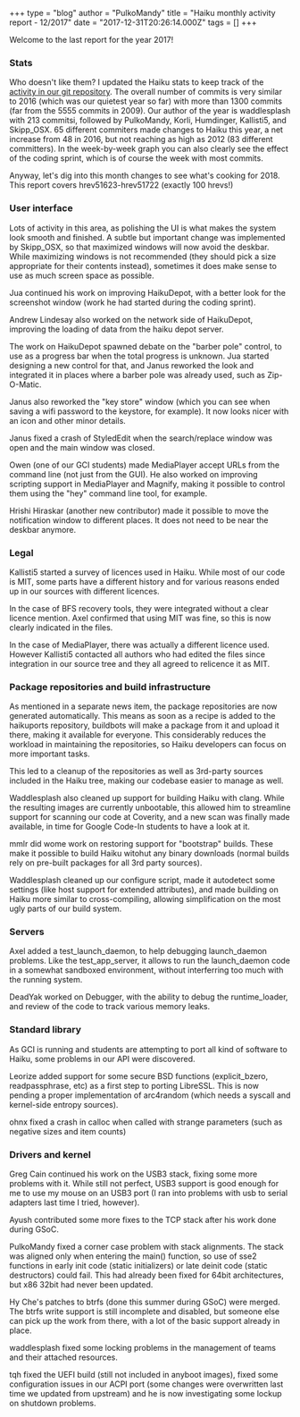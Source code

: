 +++
type = "blog"
author = "PulkoMandy"
title = "Haiku monthly activity report - 12/2017"
date = "2017-12-31T20:26:14.000Z"
tags = []
+++

<p>Welcome to the last report for the year 2017!</p>

<h3>Stats</h3>

<p>Who doesn't like them? I updated the Haiku stats to keep track of
the <a href="http://pulkomandy.tk/stats">activity in our git repository</a>.
The overall number of commits is very similar to 2016 (which was our quietest
year so far) with more than 1300 commits (far from the 5555 commits in 2009).
Our author of the year is waddlesplash with 213 commitsi, followed by PulkoMandy,
Korli, Humdinger, Kallisti5, and Skipp_OSX. 65 different commiters
made changes to Haiku this year, a net increase from 48 in 2016, but not reaching
as high as 2012 (83 different committers). In the week-by-week graph you can
also clearly see the effect of the coding sprint, which is of course the week
with most commits.</p>

<p>Anyway, let's dig into this month changes to see what's cooking for 2018.
This report covers hrev51623-hrev51722 (exactly 100 hrevs!)</p>

<h3>User interface</h3>

<p>Lots of activity in this area, as polishing the UI is what makes the system
look smooth and finished. A subtle but important change was implemented by
Skipp_OSX, so that maximized windows will now avoid the deskbar. While maximizing
windows is not recommended (they should pick a size appropriate for their contents
instead), sometimes it does make sense to use as much screen space as possible.</p>

<p>Jua continued his work on improving HaikuDepot, with a better look for the
screenshot window (work he had started during the coding sprint).</p>

<p>Andrew Lindesay also worked on the network side of HaikuDepot, improving the loading of data from the haiku depot server.</p>

<p>The work on HaikuDepot spawned debate on the "barber pole" control, to use
as a progress bar when the total progress is unknown. Jua started designing a
new control for that, and Janus reworked the look and integrated it in places
where a barber pole was already used, such as Zip-O-Matic.</p>

<p>Janus also reworked the "key store" window (which you can see when saving a
wifi password to the keystore, for example). It now looks nicer with an icon and
other minor details.</p>

<p>Janus fixed a crash of StyledEdit when the search/replace window was open and the main window was closed.</p>

<p>Owen (one of our GCI students) made MediaPlayer accept URLs from the command line (not just from the GUI). He also worked on improving scripting support in MediaPlayer and Magnify, making it possible to control them using the "hey" command line tool, for example.</p>

<p>Hrishi Hiraskar (another new contributor) made it possible to move the notification window to different places. It does not need to be near the deskbar anymore.</p>

<h3>Legal</h3>

<p>Kallisti5 started a survey of licences used in Haiku. While most of our code
is MIT, some parts have a different history and for various reasons ended up in
our sources with different licences.</p>

<p>In the case of BFS recovery tools, they were integrated without a clear licence
mention. Axel confirmed that using MIT was fine, so this is now clearly indicated
in the files.</p>

<p>In the case of MediaPlayer, there was actually a different licence used.
However Kallisti5 contacted all authors who had edited the files since integration
in our source tree and they all agreed to relicence it as MIT.</p>

<h3>Package repositories and build infrastructure</h3>

<p>As mentioned in a separate news item, the package repositories are now
generated automatically. This means as soon as a recipe is added to the haikuports
repository, buildbots will make a package from it and upload it there, making
it available for everyone. This considerably reduces the workload in maintaining
the repositories, so Haiku developers can focus on more important tasks.</p>

<p>This led to a cleanup of the repositories as well as 3rd-party sources
included in the Haiku tree, making our codebase easier to manage as well.</p>

<p>Waddlesplash also cleaned up support for building Haiku with clang. While the
resulting images are currently unbootable, this allowed him to streamline support
for scanning our code at Coverity, and a new scan was finally made available, in
time for Google Code-In students to have a look at it.</p>

<p>mmlr did wome work on restoring support for "bootstrap" builds. These make
it possible to build Haiku witohut any binary downloads (normal builds rely on
pre-built packages for all 3rd party sources).</p>

<p>Waddlesplash cleaned up our configure script, made it autodetect some settings
(like host support for extended attributes), and made building on Haiku more
similar to cross-compiling, allowing simplification on the most ugly parts of 
our build system.</p>

<h3>Servers</h3>

<p>Axel added a test_launch_daemon, to help debugging launch_daemon problems.
Like the test_app_server, it allows to run the launch_daemon code in a somewhat
sandboxed environment, without interferring too much with the running system.</p>

<p>DeadYak worked on Debugger, with the ability to debug the runtime_loader, and
review of the code to track various memory leaks.</p>

<h3>Standard library</h3>

<p>As GCI is running and students are attempting to port all kind of software to Haiku,
some problems in our API were discovered.</p>
<p>Leorize added support for some secure BSD functions (explicit_bzero, readpassphrase, etc)
as a first step to porting LibreSSL. This is now pending a proper implementation of
arc4random (which needs a syscall and kernel-side entropy sources).</p>
<p>ohnx fixed a crash in calloc when called with strange parameters (such as negative sizes and item counts)</p>

<h3>Drivers and kernel</h3>

<p>Greg Cain continued his work on the USB3 stack, fixing some more problems
with it. While still not perfect, USB3 support is good enough for me to use my mouse
on an USB3 port (I ran into problems with usb to serial adapters last time I
tried, however).</p>

<p>Ayush contributed some more fixes to the TCP stack after his work done during
GSoC.</p>

<p>PulkoMandy fixed a corner case problem with stack alignments. The stack was
aligned only when entering the main() function, so use of sse2 functions in
early init code (static initializers) or late deinit code (static destructors)
could fail. This had already been fixed for 64bit architectures, but x86 32bit
had never been updated.</p>

<p>Hy Che's patches to btrfs (done this summer during GSoC) were merged. The btrfs write support is still incomplete and disabled,
but someone else can pick up the work from there, with a lot of the basic support already in place.</p>

<p>waddlesplash fixed some locking problems in the management of teams and their attached resources.</p>

<p>tqh fixed the UEFI build (still not included in anyboot images), fixed some
configuration issues in our ACPI port (some changes were overwritten last time
we updated from upstream) and he is now investigating some lockup on shutdown problems.</p>
